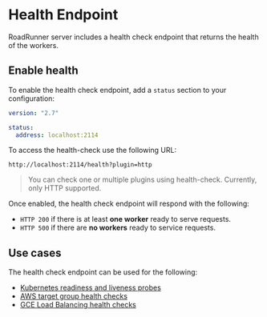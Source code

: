 # Health Endpoint
RoadRunner server includes a health check endpoint that returns the health of the workers.

## Enable health

To enable the health check endpoint, add a `status` section to your configuration:

```yaml
version: "2.7"

status:
  address: localhost:2114
```

To access the health-check use the following URL:

`http://localhost:2114/health?plugin=http`

> You can check one or multiple plugins using health-check. Currently, only HTTP supported.

Once enabled, the health check endpoint will respond with the following:

- `HTTP 200` if there is at least **one worker** ready to serve requests.
- `HTTP 500` if there are **no workers** ready to service requests.

## Use cases

The health check endpoint can be used for the following:

- [Kubernetes readiness and liveness probes](https://kubernetes.io/docs/tasks/configure-pod-container/configure-liveness-readiness-startup-probes/)
- [AWS target group health checks](https://docs.aws.amazon.com/elasticloadbalancing/latest/application/target-group-health-checks.html)
- [GCE Load Balancing health checks](https://cloud.google.com/load-balancing/docs/health-checks)
